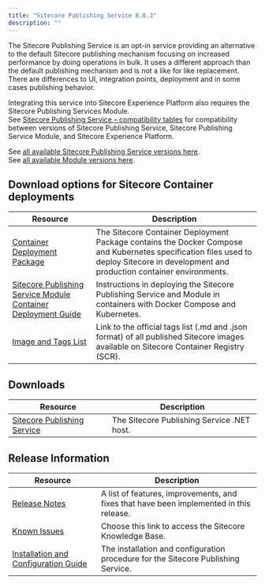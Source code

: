 ```yaml
---
title: "Sitecore Publishing Service 8.0.3"
description: ""
---
```


The Sitecore Publishing Service is an opt-in service providing an alternative to the default Sitecore publishing mechanism focusing on increased performance by doing operations in bulk. It uses a different approach than the default publishing mechanism and is not a like for like replacement. There are differences to UI, integration points, deployment and in some cases publishing behavior.

Integrating this service into Sitecore Experience Platform also requires the Sitecore Publishing Services Module.\
See [Sitecore Publishing Service – compatibility tables](<https://support.sitecore.com/kb?id=kb_article_view&sysparm_article=KB0761308>) for compatibility between versions of Sitecore Publishing Service, Sitecore Publishing Service Module, and Sitecore Experience Platform.

See [all available Sitecore Publishing Service versions here](/downloads/Sitecore_Publishing_Service).\
See [all available Module versions here](/downloads/Sitecore_Publishing_Service_Module).

## Download options for Sitecore Container deployments
| Resource | Description |
| --- | --- |
| [Container Deployment Package](<https://github.com/Sitecore/container-deployment/releases/tag/publishing%2F10.4.0.00703.467>) | The Sitecore Container Deployment Package contains the Docker Compose and Kubernetes specification files used to deploy Sitecore in development and production container environments. |
| [Sitecore Publishing Service Module Container Deployment Guide](<https://scdp.blob.core.windows.net/downloads/Sitecore%20Publishing%20Service/8x/Sitecore_Publishing_Service_803/Sitecore_Publishing_Service_Module_10.4_Container_Deployment_Guide.pdf>) | Instructions in deploying the Sitecore Publishing Service and Module in containers with Docker Compose and Kubernetes. |
| [Image and Tags List](<https://github.com/Sitecore/docker-images/tree/master/tags>) | Link to the official tags list (.md and .json format) of all published Sitecore images available on Sitecore Container Registry (SCR). |

## Downloads
| Resource | Description |
| --- | --- |
| [Sitecore Publishing Service](<https://scdp.blob.core.windows.net/downloads/Sitecore%20Publishing%20Service/8x/Sitecore_Publishing_Service_803/Sitecore%20Publishing%20Service%208.0.3%20rev.%200003-net8.0.zip>) | The Sitecore Publishing Service .NET host. |

## Release Information
| Resource | Description |
| --- | --- |
| [Release Notes](/downloads/Sitecore_Publishing_Service/8x/Sitecore_Publishing_Service_803/Release_Notes) | A list of features, improvements, and fixes that have been implemented in this release. |
| [Known Issues](<https://kb.sitecore.net/articles/431510>) | Choose this link to access the Sitecore Knowledge Base. |
| [Installation and Configuration Guide](<https://scdp.blob.core.windows.net/downloads/Sitecore%20Publishing%20Service/8x/Sitecore_Publishing_Service_803/Sitecore_Publishing_Service_Installation_and_Configuration_Guide_8.0.pdf>) | The installation and configuration procedure for the Sitecore Publishing Service. |
